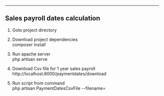 
-----------------------------------
Sales payroll dates calculation
-----------------------------------

1. Goto project directory

2. Download project dependencies <br/> 
composer install

3. Run apache server <br/>
php artisan serve

4. Download Csv file for 1 year sales payroll <br/>
http://localhost:8000/paymentdates/download

5. Run script from command <br/>
php artisan PaymentDatesCsvFile --filename=


